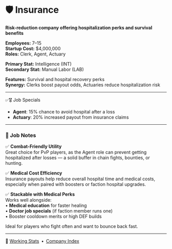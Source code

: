 # 🛡️ Insurance  
**Risk-reduction company offering hospitalization perks and survival benefits**

**Employees:**          7–15  
**Startup Cost:**       $4,000,000  
**Roles:**              Clerk, Agent, Actuary  

**Primary Stat:**       Intelligence (INT)  
**Secondary Stat:**     Manual Labor (LAB)  

**Features:**           Survival and hospital recovery perks  
**Synergy:**            Clerks boost payout odds, Actuaries reduce hospitalization risk

---

✅🎖️ Job Specials

- **Agent**: 15% chance to avoid hospital after a loss  
- **Actuary**: 20% increased payout from insurance claims

---

### 🧾 Job Notes

✅ **Combat-Friendly Utility**  
Great choice for PvP players, as the Agent role can prevent getting hospitalized after losses — a solid buffer in chain fights, bounties, or hunting.

✅ **Medical Cost Efficiency**  
Insurance payouts help reduce overall hospital time and medical costs, especially when paired with boosters or faction hospital upgrades.

✅ **Stackable with Medical Perks**  
Works well alongside:  
• **Medical education** for faster healing  
• **Doctor job specials** (if faction member runs one)  
• Booster cooldown merits or high DEF builds  

Ideal for players who fight often and want to bounce back fast.

---

📎 [Working Stats](../company_info/working-stats.md) • [Company Index](index.md)
